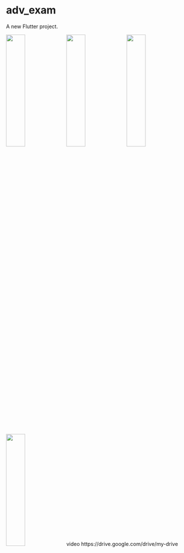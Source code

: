 # adv_exam

A new Flutter project.

 <img src="https://github.com/user-attachments/assets/eea112ae-556b-4841-a573-2ecb2e0cdb8e" height=28% width=32%>
  <img src="https://github.com/user-attachments/assets/88f440d8-c10c-48f8-ad62-c96cb3132ab6" height=28% width=32%>

  <img src="https://github.com/user-attachments/assets/3883b34f-ffa9-4fa6-88ab-0b62ef1dc45c" height=28% width=32%>
 <img src="https://github.com/user-attachments/assets/4dc669cb-7b6d-4907-a87a-6299397fc697" height=28% width=32%>
video
https://drive.google.com/drive/my-drive
